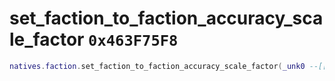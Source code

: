 # set_faction_to_faction_accuracy_scale_factor `0x463F75F8`

```lua
natives.faction.set_faction_to_faction_accuracy_scale_factor(_unk0 --[[ integer ]], _unk1 --[[ integer ]], _unk2 --[[ integer ]])
```